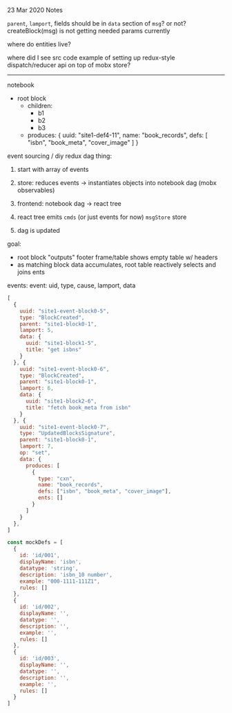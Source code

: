 23 Mar 2020 Notes 

`parent`, `lamport`, fields should be in `data` section of `msg`? or not? createBlock(msg) is not getting needed params currently

where do entities live?

where did I see src code example of setting up redux-style dispatch/reducer api on top of mobx store?



---

notebook
- root block
  - children: 
    - b1
    - b2
    - b3
  - produces: {
      uuid: "site1-def4-11",
      name: "book_records",
      defs: [
        "isbn", "book_meta", "cover_image"
      ]
    }

event sourcing / diy redux dag thing: 

1. start with array of events

2. store: reduces events -> instantiates objects into notebook dag (mobx observables)

3. frontend: notebook dag -> react tree

4. react tree emits `cmds` (or just events for now) `msgStore` store

5. dag is updated

goal: 
 - root block "outputs" footer frame/table shows empty table w/ headers
 - as matching block data accumulates, root table reactively selects and joins ents


events:
    event: uid, type, cause, lamport, data 
```js
[
  {
    uuid: "site1-event-block0-5",
    type: "BlockCreated",
    parent: "site1-block0-1",
    lamport: 5,
    data: {
      uuid: "site1-block1-5",
      title: "get isbns"
    }
  }, {
    uuid: "site1-event-block0-6",
    type: "BlockCreated",
    parent: "site1-block0-1",
    lamport: 6,
    data: {
      uuid: "site1-block2-6",
      title: "fetch book_meta from isbn"
    }
  }, {
    uuid: "site1-event-block0-7",
    type: "UpdatedBlocksSignature",
    parent: "site1-block0-1",
    lamport: 7,
    op: "set",
    data: {
      produces: [
        {
          type: "cxn",
          name: "book_records", 
          defs: ["isbn", "book_meta", "cover_image"],
          ents: []
        }
      ]
    }
  },
]
```




```js 
const mockDefs = [
  {
    id: 'id/001',
    displayName: 'isbn',
    datatype: 'string',
    description: 'isbn_10 number',
    example: "000-1111-111Z1",
    rules: []
  },
  {
    id: 'id/002',
    displayName: '',
    datatype: '',
    description: '',
    example: '',
    rules: []
  },
  {
    id: 'id/003',
    displayName: '',
    datatype: '',
    description: '',
    example: '',
    rules: []
  }
]
```